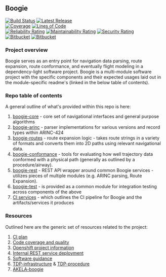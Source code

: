 ## Boogie
[![Build Status](https://pandafood.mitre.org/plugins/servlet/wittified/build-status/TTFS-SHIM)](https://pandafood.mitre.org/browse/TTFS-SHIM)
[![Latest Release](https://img.shields.io/badge/version-1.0.4-gre.svg)](https://mustache.mitre.org/projects/TTFS/repos/boogie/browse)
<br>
[![Coverage](https://caasd-sonar.mitre.org/sonar/api/project_badges/measure?project=boogie&metric=coverage)](https://caasd-sonar.mitre.org/sonar/dashboard?id=boogie)
[![Lines of Code](https://caasd-sonar.mitre.org/sonar/api/project_badges/measure?project=boogie&metric=ncloc)](https://caasd-sonar.mitre.org/sonar/dashboard?id=boogie)
<br>
[![Reliability Rating](https://caasd-sonar.mitre.org/sonar/api/project_badges/measure?project=boogie&metric=reliability_rating)](https://caasd-sonar.mitre.org/sonar/dashboard?id=boogie)
[![Maintainability Rating](https://caasd-sonar.mitre.org/sonar/api/project_badges/measure?project=boogie&metric=sqale_rating)](https://caasd-sonar.mitre.org/sonar/dashboard?id=boogie)
[![Security Rating](https://caasd-sonar.mitre.org/sonar/api/project_badges/measure?project=boogie&metric=security_rating)](https://caasd-sonar.mitre.org/sonar/dashboard?id=boogie)
<br>
[![Bitbucket](https://img.shields.io/badge/Bitbucket-330F63?style=for-the-badge&logo=bitbucket&logoColor=white)](https://mustache.mitre.org/projects/TTFS/repos/boogie/browse)
[![Bitbucket](https://img.shields.io/badge/Java-ED8B00?style=for-the-badge&logo=java&logoColor=white)](https://mustache.mitre.org/projects/TTFS/repos/boogie/browse)

### Project overview

Boogie serves as an entry point for navigation data parsing, route expansion, route conformance, and eventually flight modeling in a dependency-light software project. Boogie is a multi-module
software project with the specific components and their expected usages laid out in the module-specific readme's (linked in the below table of contents).

### Repo table of contents

A general outline of what's provided within this repo is here:

1. [boogie-core](https://mustache.mitre.org/projects/TTFS/repos/boogie/browse/boogie-core) - core set of navigational interfaces and general purpose algorithms
1. [boogie-arinc](https://mustache.mitre.org/projects/TTFS/repos/boogie/browse/boogie-arinc) - parser implementations for various versions and record types within ARINC-424
1. [boogie-routes](https://mustache.mitre.org/projects/TTFS/repos/boogie/browse/boogie-routes) - route expansion logic - takes route strings in a variety of formats and converts them into 2D paths using relevant navigational data.
1. [boogie-conformance](https://mustache.mitre.org/projects/TTFS/repos/boogie/browse/boogie-conformance) - tools for evaluating how well trajectory data conformed with a physical path (generally as outlined by a procedure/airway). 
1. [boogie-rest](https://mustache.mitre.org/projects/TTFS/repos/boogie/browse/boogie-rest) - REST API wrapper around common Boogie services - utilizes pieces of multiple modules (e.g. ARINC parsing, Route Expansion).
1. [boogie-test](https://mustache.mitre.org/projects/TTFS/repos/boogie/browse/boogie-test) - is provided as a common module for integration testing across components of the above
1. [CI services](https://mustache.mitre.org/projects/TTFS/repos/boogie/browse/bamboo-specs) - which outlines the CI pipeline for Boogie and the artifacts/services it produces

### Resources

Outlined here are the generic set of resources related to the project:

1. [CI plan](https://pandafood.mitre.org/browse/TTFS-SHIM)
1. [Code coverage and quality](https://caasd-sonar.mitre.org/sonar/dashboard?id=boogie)
1. [Openshift project information](https://gitlab.mitre.org/tfm-analytics-ec/tfm-analytics-openshift-management)
1. [Internal REST service deployment](https://boogie-rest.apps.epic-osc.mitre.org/boogie/index.html)
1. [Software guidance](https://gitlab.mitre.org/tfm-analytics-ec/project-documentation/-/blob/main/software-guidance-and-best-practices/README.md)
1. [TDP-infrastructure](https://mustache.mitre.org/projects/TTFS/repos/ttfs/browse/tdp-infrastructure) & [TDP-procedure](https://mustache.mitre.org/projects/TTFS/repos/ttfs/browse/ttfs-procedure)
1. [AKELA-boogie](https://mustache.mitre.org/projects/AKELA/repos/akela-boogie/browse)